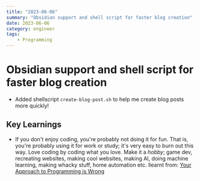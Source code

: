 ```yaml
---
title: "2023-06-06"
summary: "Obsidian support and shell script for faster blog creation"
date: 2023-06-06
category: engineer
tags:
    - Programming
---
```


# Obsidian support and shell script for faster blog creation 
- Added shellscript `create-blog-post.sh` to help me create blog posts more quickly!

## Key Learnings
- If you don't enjoy coding, you're probably not doing it for fun. That is, you're probably using it for work or study; it's very easy to burn out this way. Love coding by coding what you love. Make it a *hobby*; game dev, recreating websites, making cool websites, making AI, doing machine learning, making whacky stuff, home automation etc. llearnt from: [Your Approach to Programming is Wrong](https://www.youtube.com/watch?v=UAZflJ02JJo)